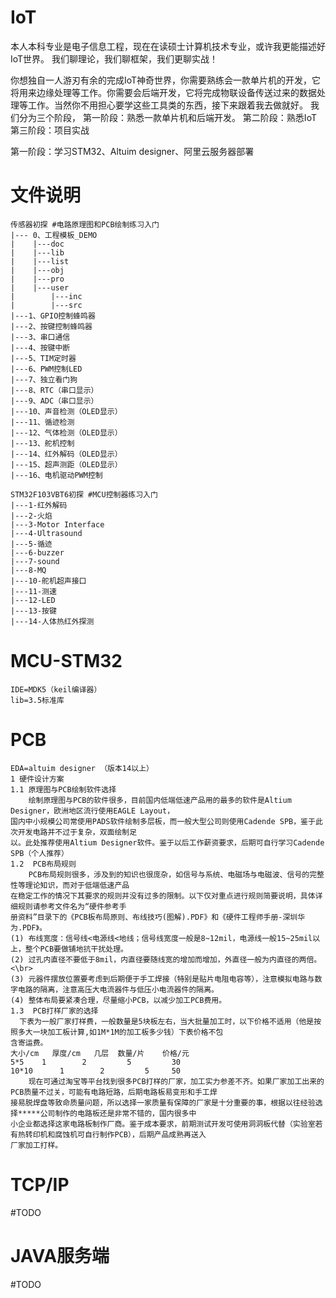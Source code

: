 
# IoT
本人本科专业是电子信息工程，现在在读硕士计算机技术专业，或许我更能描述好IoT世界。
我们聊理论，我们聊框架，我们更聊实战！


你想独自一人游刃有余的完成IoT神奇世界，你需要熟练会一款单片机的开发，它将用来边缘处理等工作。你需要会后端开发，它将完成物联设备传送过来的数据处理等工作。当然你不用担心要学这些工具类的东西，接下来跟着我去做就好。
我们分为三个阶段，
	第一阶段：熟悉一款单片机和后端开发。
	第二阶段：熟悉IoT
	第三阶段：项目实战


第一阶段：学习STM32、Altuim designer、阿里云服务器部署
	

文件说明
===
	传感器初探 #电路原理图和PCB绘制练习入门
	|--- 0、工程模板_DEMO
	|    |---doc
	|    |---lib
	|    |---list
	|    |---obj
	|    |---pro
	|    |---user
	|        |---inc
	|        |---src
	|---1、GPIO控制蜂鸣器
	|---2、按键控制蜂鸣器
	|---3、串口通信
	|---4、按键中断
	|---5、TIM定时器
	|---6、PWM控制LED
	|---7、独立看门狗
	|---8、RTC（串口显示）
	|---9、ADC（串口显示）
	|---10、声音检测（OLED显示）
	|---11、循迹检测
	|---12、气体检测（OLED显示）
	|---13、舵机控制
	|---14、红外解码（OLED显示）
	|---15、超声测距（OLED显示）
	|---16、电机驱动PWM控制
	
	STM32F103VBT6初探 #MCU控制器练习入门
	|---1-红外解码
	|---2-火焰
	|---3-Motor Interface
	|---4-Ultrasound
	|---5-循迹
	|---6-buzzer
	|---7-sound
	|---8-MQ
	|---10-舵机超声接口
	|---11-测速
	|---12-LED
	|---13-按键
	|---14-人体热红外探测
	
	
MCU-STM32
===
	IDE=MDK5（keil编译器）
	lib=3.5标准库
PCB
===
	EDA=altuim designer （版本14以上）
	1 硬件设计方案
	1.1 原理图与PCB绘制软件选择
	    绘制原理图与PCB的软件很多，目前国内低端低速产品用的最多的软件是Altium Designer，欧洲地区流行使用EAGLE Layout，
	国内中小规模公司常使用PADS软件绘制多层板，而一般大型公司则使用Cadende SPB，鉴于此次开发电路并不过于复杂，双面绘制足
	以。此处推荐使用Altium Designer软件。鉴于以后工作薪资要求，后期可自行学习Cadende SPB（个人推荐）
	1.2  PCB布局规则
	    PCB布局规则很多，涉及到的知识也很庞杂，如信号与系统、电磁场与电磁波、信号的完整性等理论知识，而对于低端低速产品
	在稳定工作的情况下其要求的规则并没有过多的限制。以下仅对重点进行规则简要说明，具体详细规则请参考文件名为“硬件参考手
	册资料”目录下的《PCB板布局原则、布线技巧(图解).PDF》和《硬件工程师手册-深圳华为.PDF》。
	(1) 布线宽度：信号线<电源线<地线；信号线宽度一般是8~12mil，电源线一般15~25mil以上，整个PCB要做铺地抗干扰处理。
	(2) 过孔内直径不要低于8mil，内直径要随线宽的增加而增加，外直径一般为内直径的两倍。<\br>
	(3) 元器件摆放位置要考虑到后期便于手工焊接（特别是贴片电阻电容等），注意模拟电路与数字电路的隔离，注意高压大电流器件与低压小电流器件的隔离。
	(4) 整体布局要紧凑合理，尽量缩小PCB，以减少加工PCB费用。
	1.3  PCB打样厂家的选择
	  下表为一般厂家打样费，一般数量是5块板左右，当大批量加工时，以下价格不适用（他是按照多大一块加工板计算,如1M*1M的加工板多少钱）下表价格不包
	含寄运费。
	大小/cm	厚度/cm	几层	数量/片	价格/元
	5*5	   1	    2	      5	        30
	10*10	   1	    2	      5		50
 	    现在可通过淘宝等平台找到很多PCB打样的厂家，加工实力参差不齐。如果厂家加工出来的PCB质量不过关，可能有电路短路，后期电路板易变形和手工焊
	接易脱焊盘等致命质量问题，所以选择一家质量有保障的厂家是十分重要的事，根据以往经验选择*****公司制作的电路板还是非常不错的，国内很多中
	小企业都选择这家电路板制作厂商。鉴于成本要求，前期测试开发可使用洞洞板代替（实验室若有热转印机和腐蚀机可自行制作PCB），后期产品成熟再送入
	厂家加工打样。


TCP/IP
===
#TODO


JAVA服务端
===
#TODO
